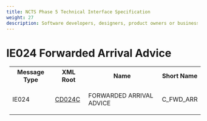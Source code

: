 ```yaml
---
title: NCTS Phase 5 Technical Interface Specification
weight: 27
description: Software developers, designers, product owners or business analysts. Integrate your software with the ERMIS service
---
```

# IE024 Forwarded Arrival Advice
<table cellspacing="0" style="border-collapse:collapse;margin-left:6pt">
 <tr>
  <th>
   Message Type
  </th>
  <th>
   XML Root
  </th>
  <th>
   Name
  </th>
  <th>
   Short Name
  </th>
 </tr>
 <tr style="height:14pt">
  <td style="">
   <p class="s3" style="">
    IE024
   </p>
  </td>
  <td style="">
   <a href="https://github.com/hmrc/transit-movements-validator/blob/main/conf/xsd/cd024c.xsd">
    CD024C
   </a>
  </td>
  <td style="">
   <p class="s3" style="">
    FORWARDED ARRIVAL ADVICE
   </p>
  </td>
  <td style="">
   C_FWD_ARR
  </td>
 </tr>
</table>